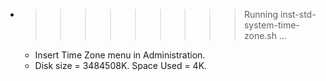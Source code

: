 * >>>>>>>>> Running inst-std-system-time-zone.sh ...
  * Insert Time Zone menu in Administration.
  * Disk size = 3484508K. Space Used = 4K.
